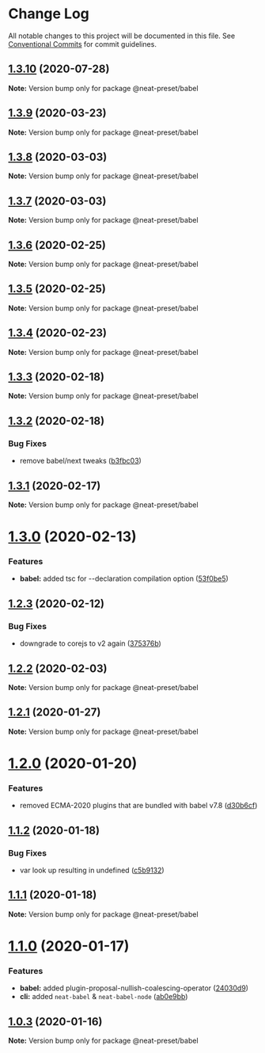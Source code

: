 # Change Log

All notable changes to this project will be documented in this file.
See [Conventional Commits](https://conventionalcommits.org) for commit guidelines.

## [1.3.10](https://github.com/igl/neat-preset/compare/@neat-preset/babel@1.3.9...@neat-preset/babel@1.3.10) (2020-07-28)

**Note:** Version bump only for package @neat-preset/babel





## [1.3.9](https://github.com/igl/neat-preset/compare/@neat-preset/babel@1.3.8...@neat-preset/babel@1.3.9) (2020-03-23)

**Note:** Version bump only for package @neat-preset/babel





## [1.3.8](https://github.com/igl/neat-preset/compare/@neat-preset/babel@1.3.7...@neat-preset/babel@1.3.8) (2020-03-03)

**Note:** Version bump only for package @neat-preset/babel





## [1.3.7](https://github.com/igl/neat-preset/compare/@neat-preset/babel@1.3.6...@neat-preset/babel@1.3.7) (2020-03-03)

**Note:** Version bump only for package @neat-preset/babel





## [1.3.6](https://github.com/igl/neat-preset/compare/@neat-preset/babel@1.3.5...@neat-preset/babel@1.3.6) (2020-02-25)

**Note:** Version bump only for package @neat-preset/babel





## [1.3.5](https://github.com/igl/neat-preset/compare/@neat-preset/babel@1.3.4...@neat-preset/babel@1.3.5) (2020-02-25)

**Note:** Version bump only for package @neat-preset/babel





## [1.3.4](https://github.com/igl/neat-preset/compare/@neat-preset/babel@1.3.3...@neat-preset/babel@1.3.4) (2020-02-23)

**Note:** Version bump only for package @neat-preset/babel





## [1.3.3](https://github.com/igl/neat-preset/compare/@neat-preset/babel@1.3.2...@neat-preset/babel@1.3.3) (2020-02-18)

**Note:** Version bump only for package @neat-preset/babel





## [1.3.2](https://github.com/igl/neat-preset/compare/@neat-preset/babel@1.3.1...@neat-preset/babel@1.3.2) (2020-02-18)


### Bug Fixes

* remove babel/next tweaks ([b3fbc03](https://github.com/igl/neat-preset/commit/b3fbc0348464685c7fe23676c99b4ad3887cd9a7))





## [1.3.1](https://github.com/igl/neat-preset/compare/@neat-preset/babel@1.3.0...@neat-preset/babel@1.3.1) (2020-02-17)

**Note:** Version bump only for package @neat-preset/babel





# [1.3.0](https://github.com/igl/neat-preset/compare/@neat-preset/babel@1.2.3...@neat-preset/babel@1.3.0) (2020-02-13)


### Features

* **babel:** added tsc for --declaration compilation option ([53f0be5](https://github.com/igl/neat-preset/commit/53f0be5b1b5b332042f3122a7a0edc454a076f47))





## [1.2.3](https://github.com/igl/neat-preset/compare/@neat-preset/babel@1.2.2...@neat-preset/babel@1.2.3) (2020-02-12)


### Bug Fixes

* downgrade to corejs to v2 again ([375376b](https://github.com/igl/neat-preset/commit/375376b83a892f6536320e87a06ac2f81553a568))





## [1.2.2](https://github.com/igl/neat-preset/compare/@neat-preset/babel@1.2.1...@neat-preset/babel@1.2.2) (2020-02-03)

**Note:** Version bump only for package @neat-preset/babel





## [1.2.1](https://github.com/igl/neat-preset/compare/@neat-preset/babel@1.2.0...@neat-preset/babel@1.2.1) (2020-01-27)

**Note:** Version bump only for package @neat-preset/babel





# [1.2.0](https://github.com/igl/neat-preset/compare/@neat-preset/babel@1.1.2...@neat-preset/babel@1.2.0) (2020-01-20)


### Features

* removed ECMA-2020 plugins that are bundled with babel v7.8 ([d30b6cf](https://github.com/igl/neat-preset/commit/d30b6cf1b2890c9cc1619218908ef4f324981e65))





## [1.1.2](https://github.com/igl/neat-preset/compare/@neat-preset/babel@1.1.1...@neat-preset/babel@1.1.2) (2020-01-18)


### Bug Fixes

* var look up resulting in undefined ([c5b9132](https://github.com/igl/neat-preset/commit/c5b91327a8f8baca01cfdfc507e5e633b3e443c6))





## [1.1.1](https://github.com/igl/neat-preset/compare/@neat-preset/babel@1.1.0...@neat-preset/babel@1.1.1) (2020-01-18)

**Note:** Version bump only for package @neat-preset/babel





# [1.1.0](https://github.com/igl/neat-preset/compare/@neat-preset/babel@1.0.3...@neat-preset/babel@1.1.0) (2020-01-17)


### Features

* **babel:** added plugin-proposal-nullish-coalescing-operator ([24030d9](https://github.com/igl/neat-preset/commit/24030d9b86a2b90aa536b831c3c3ceb0070d6125))
* **cli:** added `neat-babel` & `neat-babel-node` ([ab0e9bb](https://github.com/igl/neat-preset/commit/ab0e9bb70fe5f911e422c1afa497b4f2d42e03cc))





## [1.0.3](https://github.com/igl/neat-preset/compare/@neat-preset/babel@1.0.2...@neat-preset/babel@1.0.3) (2020-01-16)

**Note:** Version bump only for package @neat-preset/babel
